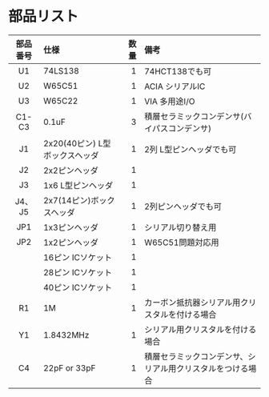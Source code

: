 # 部品リスト

|部品番号|仕様|数量|備考|
|:---:|:---|---:|:---|
|U1|74LS138|1|74HCT138でも可|
|U2|W65C51|1|ACIA シリアルIC|
|U3|W65C22|1|VIA 多用途I/O|
|C1-C3|0.1uF|3|積層セラミックコンデンサ(バイパスコンデンサ)|
|J1|2x20(40ピン) L型ボックスヘッダ|1|2列 L型ピンヘッダでも可|
|J2|2x2ピンヘッダ|1||
|J3|1x6 L型ピンヘッダ|1||
|J4、J5|2x7(14ピン)ボックスヘッダ|1|2列ピンヘッダでも可|
|JP1|1x3ピンヘッダ|1|シリアル切り替え用|
|JP2|1x2ピンヘッダ|1|W65C51問題対応用|
||16ピン ICソケット|1||
||28ピン ICソケット|1||
||40ピン ICソケット|1||
|R1|1M|1|カーボン抵抗器シリアル用クリスタルを付ける場合|
|Y1|1.8432MHz|1|シリアル用クリスタルを付ける場合|
|C4|22pF or 33pF|1|積層セラミックコンデンサ、シリアル用クリスタルをつける場合|

